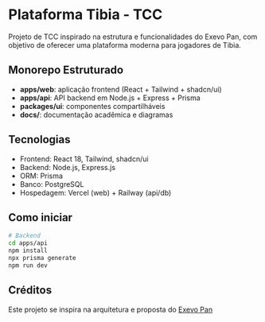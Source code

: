 #  Plataforma Tibia - TCC

Projeto de TCC inspirado na estrutura e funcionalidades do Exevo Pan, com objetivo de oferecer uma plataforma moderna para jogadores de Tibia.

##  Monorepo Estruturado

- **apps/web**: aplicação frontend (React + Tailwind + shadcn/ui)
- **apps/api**: API backend em Node.js + Express + Prisma
- **packages/ui**: componentes compartilháveis
- **docs/**: documentação acadêmica e diagramas

##  Tecnologias

- Frontend: React 18, Tailwind, shadcn/ui
- Backend: Node.js, Express.js
- ORM: Prisma
- Banco: PostgreSQL
- Hospedagem: Vercel (web) + Railway (api/db)

##  Como iniciar

```bash
# Backend
cd apps/api
npm install
npx prisma generate
npm run dev
```

##  Créditos

Este projeto se inspira na arquitetura e proposta do [Exevo Pan](https://github.com/xandjiji/exevopan-monorepo)
